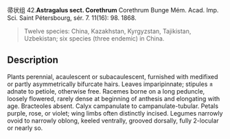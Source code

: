帚状组
42.**Astragalus sect. Corethrum** Corethrum Bunge Mém. Acad. Imp. Sci. Saint Pétersbourg, sér. 7. 11(16): 98. 1868.

> Twelve species: China, Kazakhstan, Kyrgyzstan, Tajikistan, Uzbekistan; six species (three endemic) in China.


## Description
Plants perennial, acaulescent or subacaulescent, furnished with medifixed or partly asymmetrically bifurcate hairs. Leaves imparipinnate; stipules ± adnate to petiole, otherwise free. Racemes borne on a long peduncle, loosely flowered, rarely dense at beginning of anthesis and elongating with age. Bracteoles absent. Calyx campanulate to campanulate-tubular. Petals purple, rose, or violet; wing limbs often distinctly incised. Legumes narrowly ovoid to narrowly oblong, keeled ventrally, grooved dorsally, fully 2-locular or nearly so.

